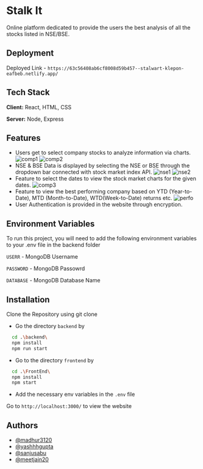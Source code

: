 # Stalk It

Online platform dedicated to provide the users the best analysis of all the stocks listed in NSE/BSE.

## Deployment

Deployed Link - `https://63c56408ab6cf8008d59b457--stalwart-klepon-eafbeb.netlify.app/`

## Tech Stack

**Client:** React, HTML, CSS

**Server:** Node, Express

## Features

- Users get to select company stocks to analyze information via charts.
![comp1](https://user-images.githubusercontent.com/76938125/230064526-d86a936b-b266-432b-88ce-8cc44f48f7fd.png)
![comp2](https://user-images.githubusercontent.com/76938125/230064531-d0ef5669-d292-4637-bd7d-5bac0f2ad997.png)
- NSE & BSE Data is displayed by selecting the NSE or BSE through the dropdown bar connected with stock market index API.
![nse1](https://user-images.githubusercontent.com/76938125/230064541-77b32d61-d5b5-45f4-904a-68a03a9247da.png)
![nse2](https://user-images.githubusercontent.com/76938125/230064547-7574c5c3-5660-4a0e-956a-b1374ca576a2.png)
- Feature to select the dates to view the stock market charts for the given dates.
![comp3](https://user-images.githubusercontent.com/76938125/230064536-f8cb5c66-6cd4-4566-b644-5c623e45ec9f.png)
- Feature to view the best performing company based on YTD (Year-to-Date), MTD (Month-to-Date), WTD(Week-to-Date) returns etc.
![perfo](https://user-images.githubusercontent.com/76938125/230064549-d6773e61-13f1-4f9f-bffb-ca55c7ca4c36.png)
- User Authentication is provided in the website through encryption.

## Environment Variables

To run this project, you will need to add the following environment variables to your .env file in the backend folder

`USERR` - MongoDB Username

`PASSWORD` - MongoDB Passowrd

`DATABASE` - MongoDB Database Name

## Installation

Clone the Repository using git clone

- Go the directory `backend` by

```bash
  cd .\backend\
  npm install
  npm run start
```

- Go to the directory `frontend` by

```bash
  cd .\FrontEnd\
  npm install
  npm start
```

- Add the necessary env variables in the `.env` file

Go to `http://localhost:3000/` to view the website

## Authors

- [@madhur3120](https://www.github.com/madhur3120)
- [@yashhhgupta](https://www.github.com/yashhhgupta)
- [@sanjusabu](https://www.github.com/sanjusabu)
- [@meetjain20](https://www.github.com/meetjain20)
